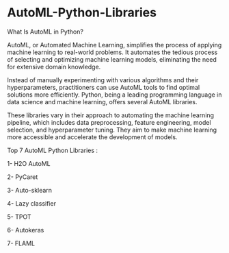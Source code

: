# AutoML-Python-Libraries
What Is AutoML in Python?

AutoML, or Automated Machine Learning, simplifies the process of applying machine learning to real-world problems. It automates the tedious process of selecting and optimizing machine learning models, eliminating the need for extensive domain knowledge.

Instead of manually experimenting with various algorithms and their hyperparameters, practitioners can use AutoML tools to find optimal solutions more efficiently. Python, being a leading programming language in data science and machine learning, offers several AutoML libraries.

These libraries vary in their approach to automating the machine learning pipeline, which includes data preprocessing, feature engineering, model selection, and hyperparameter tuning. They aim to make machine learning more accessible and accelerate the development of models.

Top 7 AutoML Python Libraries : 

1- H2O AutoML

2- PyCaret

3- Auto-sklearn

4- Lazy classifier 

5- TPOT

6- Autokeras

7- FLAML
